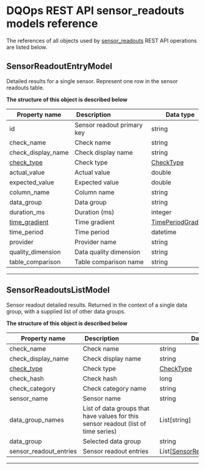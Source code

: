 # DQOps REST API sensor_readouts models reference
The references of all objects used by [sensor_readouts](../operations/sensor_readouts.md) REST API operations are listed below.


## SensorReadoutEntryModel
Detailed results for a single sensor. Represent one row in the sensor readouts table.


**The structure of this object is described below**


|&nbsp;Property&nbsp;name&nbsp;|&nbsp;Description&nbsp;&nbsp;&nbsp;&nbsp;&nbsp;&nbsp;&nbsp;&nbsp;&nbsp;&nbsp;&nbsp;&nbsp;&nbsp;&nbsp;&nbsp;&nbsp;&nbsp;&nbsp;&nbsp;&nbsp;&nbsp;|&nbsp;Data&nbsp;type&nbsp;|
|---------------|---------------------------------|-----------|
|id|Sensor readout primary key|string|
|check_name|Check name|string|
|check_display_name|Check display name|string|
|[check_type](./table_comparisons.md#CheckType)|Check type|[CheckType](./table_comparisons.md#CheckType)|
|actual_value|Actual value|double|
|expected_value|Expected value|double|
|column_name|Column name|string|
|data_group|Data group|string|
|duration_ms|Duration (ms)|integer|
|[time_gradient](./errors.md#timeperiodgradient)|Time gradient|[TimePeriodGradient](./errors.md#timeperiodgradient)|
|time_period|Time period|datetime|
|provider|Provider name|string|
|quality_dimension|Data quality dimension|string|
|table_comparison|Table comparison name|string|


___

## SensorReadoutsListModel
Sensor readout detailed results. Returned in the context of a single data group, with a supplied list of other data groups.


**The structure of this object is described below**


|&nbsp;Property&nbsp;name&nbsp;|&nbsp;Description&nbsp;&nbsp;&nbsp;&nbsp;&nbsp;&nbsp;&nbsp;&nbsp;&nbsp;&nbsp;&nbsp;&nbsp;&nbsp;&nbsp;&nbsp;&nbsp;&nbsp;&nbsp;&nbsp;&nbsp;&nbsp;|&nbsp;Data&nbsp;type&nbsp;|
|---------------|---------------------------------|-----------|
|check_name|Check name|string|
|check_display_name|Check display name|string|
|[check_type](./table_comparisons.md#CheckType)|Check type|[CheckType](./table_comparisons.md#CheckType)|
|check_hash|Check hash|long|
|check_category|Check category name|string|
|sensor_name|Sensor name|string|
|data_group_names|List of data groups that have values for this sensor readout (list of time series)|List[string]|
|data_group|Selected data group|string|
|sensor_readout_entries|Sensor readout entries|List[[SensorReadoutEntryModel](#sensorreadoutentrymodel)]|


___

